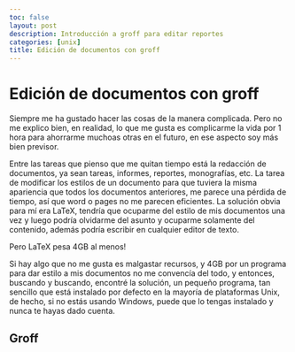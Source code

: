 ```yaml
---
toc: false
layout: post
description: Introducción a groff para editar reportes
categories: [unix]
title: Edición de documentos con groff
---
```

# Edición de documentos con groff

Siempre me ha gustado hacer las cosas de la manera complicada.
Pero no me explico bien, en realidad, lo que me gusta es complicarme la vida por 1 hora para ahorrarme muchoas otras en el futuro, en ese aspecto soy más bien previsor.

Entre las tareas que pienso que me quitan tiempo está la redacción de documentos, ya sean tareas, informes, reportes, monografías, etc. La tarea de modificar los estilos de un documento para que tuviera la misma apariencia que todos los documentos anteriores, me parece una pérdida de tiempo, así que word o pages no me parecen eficientes. La solución obvia para mí era LaTeX, tendría que ocuparme del estilo de mis documentos una vez y luego podría olvidarme del asunto y ocuparme solamente del contenido, además podría escribir en cualquier editor de texto.

Pero LaTeX pesa 4GB al menos!

Si hay algo que no me gusta es malgastar recursos, y 4GB por un programa para dar estilo a mis documentos no me convencía del todo, y entonces, buscando y buscando, encontré la solución, un pequeño programa, tan sencillo que está instalado por defecto en la mayoría de plataformas Unix, de hecho, si no estás usando Windows, puede que lo tengas instalado y nunca te hayas dado cuenta.

## Groff


